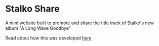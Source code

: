 # Stalko Share
A mini website built to promote and share the title track of Stalko's new album "A Long Wave Goodbye"

Read about how this was developed [here](https://michaelstivala.com/using-laravel-and-vue-js-for-fame-and-glory/)
